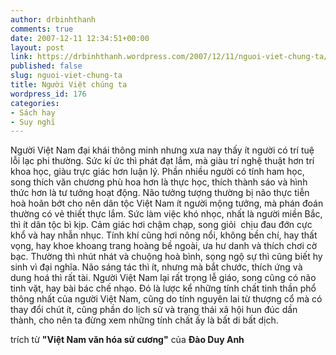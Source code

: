 ```yaml
---
author: drbinhthanh
comments: true
date: 2007-12-11 12:34:51+00:00
layout: post
link: https://drbinhthanh.wordpress.com/2007/12/11/nguoi-viet-chung-ta/
published: false
slug: nguoi-viet-chung-ta
title: Người Việt chúng ta
wordpress_id: 176
categories:
- Sách hay
- Suy nghĩ
---
```





Người Việt Nam đại khái thông minh nhưng xưa nay thấy ít người có trí tuệ lỗi lạc phi thường. Sức kí ức thì phát đạt lắm, mà giàu trí nghệ thuật hơn trí khoa học, giàu trực giác hơn luận lý. Phần nhiều người có tính ham học, song thích văn chương phù hoa hơn là thực học, thích thành sáo và hình thức hơn là tư tưởng hoạt động. Não tưởng tượng thường bị não thực tiễn hoà hoãn bớt cho nên dân tộc Việt Nam ít người mộng tưởng, mà phán đoán thường có vẻ thiết thực lắm. Sức làm việc khó nhọc, nhất là người miền Bắc, thì ít dân tộc bì kịp. Cảm giác hơi chậm chạp, song giỏi  chịu đau đớn cực khổ và hay nhẫn nhục. Tính khí cũng hơi nông nổi, không bền chí, hay thất vọng, hay khoe khoang trang hoàng bề ngoài, ưa hư danh và thích chơi cờ bạc. Thường thì nhút nhát và chuộng hoà bình, sọng ngộ sự thì cũng biết hy sinh vì đại nghĩa. Não sáng tác thì ít, nhưng mà bắt chước, thích ứng và dung hoá thì rất tài. Người Việt Nam lại rất trọng lễ giáo, song cũng có não tinh vặt, hay bài bác chế nhạo. Đó là lược kể những tính chất tinh thần phổ thông nhất của người Việt Nam, cũng do tính nguyên lai từ thượng cổ mà có thay đổi chút ít, cũng phần do lịch sử và trạng thái xã hội hun đúc dần thành, cho nên ta đừng xem những tính chất ấy là bất di bất dịch.




trích từ **"Việt Nam văn hóa sử cương"** của **Đào Duy Anh**

